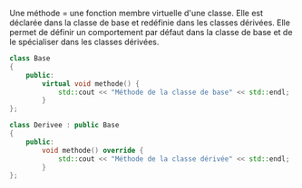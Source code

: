 Une méthode = une fonction membre virtuelle d'une classe. Elle est déclarée dans la classe de base et redéfinie dans les classes dérivées. Elle permet de définir un comportement par défaut dans la classe de base et de le spécialiser dans les classes dérivées.

```cpp
class Base
{
	public:
		virtual void methode() {
			std::cout << "Méthode de la classe de base" << std::endl;
		}
};

class Derivee : public Base
{
	public:
		void methode() override {
			std::cout << "Méthode de la classe dérivée" << std::endl;
		}
};
```
